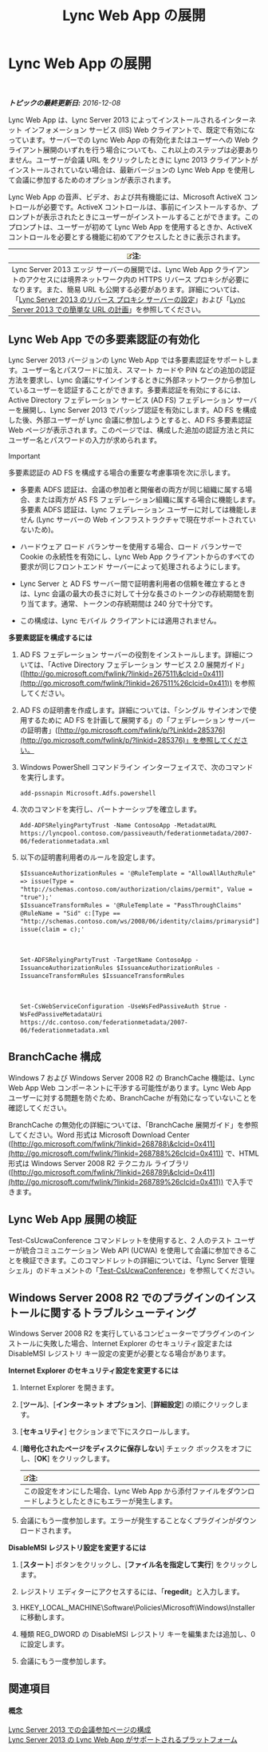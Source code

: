 ﻿---
title: Lync Web App の展開
TOCTitle: Lync Web App の展開
ms:assetid: b6301e98-051c-4e4b-8e10-ec922a8f508a
ms:mtpsurl: https://technet.microsoft.com/ja-jp/library/JJ205190(v=OCS.15)
ms:contentKeyID: 48273333
ms.date: 12/10/2016
mtps_version: v=OCS.15
ms.translationtype: HT
---

# Lync Web App の展開

 

_**トピックの最終更新日:** 2016-12-08_

Lync Web App は、Lync Server 2013 によってインストールされるインターネット インフォメーション サービス (IIS) Web クライアントで、既定で有効になっています。サーバーでの Lync Web App の有効化またはユーザーへの Web クライアント展開のいずれを行う場合についても、これ以上のステップは必要ありません。ユーザーが会議 URL をクリックしたときに Lync 2013 クライアントがインストールされていない場合は、最新バージョンの Lync Web App を使用して会議に参加するためのオプションが表示されます。

Lync Web App の音声、ビデオ、および共有機能には、Microsoft ActiveX コントロールが必要です。ActiveX コントロールは、事前にインストールするか、プロンプトが表示されたときにユーザーがインストールすることができます。このプロンプトは、ユーザーが初めて Lync Web App を使用するときか、ActiveX コントロールを必要とする機能に初めてアクセスしたときに表示されます。

<table>
<thead>
<tr class="header">
<th><img src="images/Gg412781.note(OCS.15).gif" title="note" alt="note" />注:</th>
</tr>
</thead>
<tbody>
<tr class="odd">
<td>Lync Server 2013 エッジ サーバーの展開では、Lync Web App クライアントのアクセスには境界ネットワーク内の HTTPS リバース プロキシが必要になります。また、簡易 URL も公開する必要があります。詳細については、「<a href="lync-server-2013-setting-up-reverse-proxy-servers.md">Lync Server 2013 のリバース プロキシ サーバーの設定</a>」および「<a href="lync-server-2013-planning-for-simple-urls.md">Lync Server 2013 での簡単な URL の計画</a>」を参照してください。</td>
</tr>
</tbody>
</table>


## Lync Web App での多要素認証の有効化

Lync Server 2013 バージョンの Lync Web App では多要素認証をサポートします。ユーザー名とパスワードに加え、スマート カードや PIN などの追加の認証方法を要求し、Lync 会議にサインインするときに外部ネットワークから参加しているユーザーを認証することができます。多要素認証を有効にするには、Active Directory フェデレーション サービス (AD FS) フェデレーション サーバーを展開し、Lync Server 2013 でパッシブ認証を有効にします。AD FS を構成した後、外部ユーザーが Lync 会議に参加しようとすると、AD FS 多要素認証 Web ページが表示されます。このページでは、構成した追加の認証方法と共にユーザー名とパスワードの入力が求められます。


> [!IMPORTANT]
> 多要素認証の AD FS を構成する場合の重要な考慮事項を次に示します。 
> <UL>
> <LI>
> <P>多要素 ADFS 認証は、会議の参加者と開催者の両方が同じ組織に属する場合、または両方が AS FS フェデレーション組織に属する場合に機能します。多要素 ADFS 認証は、Lync フェデレーション ユーザーに対しては機能しません (Lync サーバーの Web インフラストラクチャで現在サポートされていないため)。</P>
> <LI>
> <P>ハードウェア ロード バランサーを使用する場合、ロード バランサーで Cookie の永続性を有効にし、Lync Web App クライアントからのすべての要求が同じフロントエンド サーバーによって処理されるようにします。</P>
> <LI>
> <P>Lync Server と AD FS サーバー間で証明書利用者の信頼を確立するときは、Lync 会議の最大の長さに対して十分な長さのトークンの存続期間を割り当てます。通常、トークンの存続期間は 240 分で十分です。</P>
> <LI>
> <P>この構成は、Lync モバイル クライアントには適用されません。</P></LI></UL>



**多要素認証を構成するには**

1.  AD FS フェデレーション サーバーの役割をインストールします。詳細については、「Active Directory フェデレーション サービス 2.0 展開ガイド」([http://go.microsoft.com/fwlink/?linkid=267511\&clcid=0x411](http://go.microsoft.com/fwlink/?linkid=267511%26clcid=0x411)) を参照してください。

2.  AD FS の証明書を作成します。詳細については、「シングル サインオンで使用するために AD FS を計画して展開する」の「フェデレーション サーバーの証明書」([http://go.microsoft.com/fwlink/p/?LinkId=285376](http://go.microsoft.com/fwlink/p/?linkid=285376)」を参照してください。

3.  Windows PowerShell コマンドライン インターフェイスで、次のコマンドを実行します。
    
        add-pssnapin Microsoft.Adfs.powershell

4.  次のコマンドを実行し、パートナーシップを確立します。
    
        Add-ADFSRelyingPartyTrust -Name ContosoApp -MetadataURL https://lyncpool.contoso.com/passiveauth/federationmetadata/2007-06/federationmetadata.xml

5.  以下の証明書利用者のルールを設定します。
    
        $IssuanceAuthorizationRules = '@RuleTemplate = "AllowAllAuthzRule" => issue(Type = "http://schemas.contoso.com/authorization/claims/permit", Value = "true");'
        $IssuanceTransformRules = '@RuleTemplate = "PassThroughClaims" @RuleName = "Sid" c:[Type == "http://schemas.contoso.com/ws/2008/06/identity/claims/primarysid"]=> issue(claim = c);'

       &nbsp;
    
        Set-ADFSRelyingPartyTrust -TargetName ContosoApp -IssuanceAuthorizationRules $IssuanceAuthorizationRules -IssuanceTransformRules $IssuanceTransformRules

       &nbsp;
    
        Set-CsWebServiceConfiguration -UseWsFedPassiveAuth $true -WsFedPassiveMetadataUri https://dc.contoso.com/federationmetadata/2007-06/federationmetadata.xml

## BranchCache 構成

Windows 7 および Windows Server 2008 R2 の BranchCache 機能は、Lync Web App Web コンポーネントに干渉する可能性があります。Lync Web App ユーザーに対する問題を防ぐため、BranchCache が有効になっていないことを確認してください。

BranchCache の無効化の詳細については、「BranchCache 展開ガイド」を参照してください。Word 形式は Microsoft Download Center ([http://go.microsoft.com/fwlink/?linkid=268788\&clcid=0x411](http://go.microsoft.com/fwlink/?linkid=268788%26clcid=0x411)) で、HTML 形式は Windows Server 2008 R2 テクニカル ライブラリ ([http://go.microsoft.com/fwlink/?linkid=268789\&clcid=0x411](http://go.microsoft.com/fwlink/?linkid=268789%26clcid=0x411)) で入手できます。

## Lync Web App 展開の検証

Test-CsUcwaConference コマンドレットを使用すると、2 人のテスト ユーザーが統合コミュニケーション Web API (UCWA) を使用して会議に参加できることを検証できます。このコマンドレットの詳細については、「Lync Server 管理シェル」のドキュメントの「[Test-CsUcwaConference](https://docs.microsoft.com/en-us/powershell/module/skype/Test-CsUcwaConference)」を参照してください。

## Windows Server 2008 R2 でのプラグインのインストールに関するトラブルシューティング

Windows Server 2008 R2 を実行しているコンピューターでプラグインのインストールに失敗した場合、Internet Explorer のセキュリティ設定または DisableMSI レジストリ キー設定の変更が必要となる場合があります。

**Internet Explorer のセキュリティ設定を変更するには**

1.  Internet Explorer を開きます。

2.  \[**ツール**\]、\[**インターネット オプション**\]、\[**詳細設定**\] の順にクリックします。

3.  \[**セキュリティ**\] セクションまで下にスクロールします。

4.  \[**暗号化されたページをディスクに保存しない**\] チェック ボックスをオフにし、\[**OK**\] をクリックします。
    
    <table>
    <thead>
    <tr class="header">
    <th><img src="images/Gg412781.note(OCS.15).gif" title="note" alt="note" />注:</th>
    </tr>
    </thead>
    <tbody>
    <tr class="odd">
    <td>この設定をオンにした場合、Lync Web App から添付ファイルをダウンロードしようとしたときにもエラーが発生します。</td>
    </tr>
    </tbody>
    </table>


5.  会議にもう一度参加します。エラーが発生することなくプラグインがダウンロードされます。

**DisableMSI レジストリ設定を変更するには**

1.  \[**スタート**\] ボタンをクリックし、\[**ファイル名を指定して実行**\] をクリックします。

2.  レジストリ エディターにアクセスするには、「**regedit**」と入力します。

3.  HKEY\_LOCAL\_MACHINE\\Software\\Policies\\Microsoft\\Windows\\Installer に移動します。

4.  種類 REG\_DWORD の DisableMSI レジストリ キーを編集または追加し、0 に設定します。

5.  会議にもう一度参加します。

## 関連項目

#### 概念

[Lync Server 2013 での会議参加ページの構成](lync-server-2013-configuring-the-meeting-join-page.md)  
[Lync Server 2013 の Lync Web App がサポートされるプラットフォーム](lync-server-2013-lync-web-app-supported-platforms.md)

